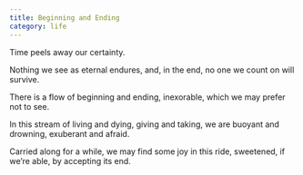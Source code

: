 ```yaml
---
title: Beginning and Ending
category: life
---
```


Time
peels away
our certainty.

Nothing
we see as eternal
endures,
and, in the end,
no one we count on
will survive.

There is a flow
of beginning
and ending,
inexorable,
which we may prefer
not to see.

In this stream
of living and dying,
giving and taking,
we are buoyant
and drowning,
exuberant
and afraid.

Carried along
for a while,
we may find
some joy
in this ride,
sweetened,
if we’re able,
by accepting
its end.
